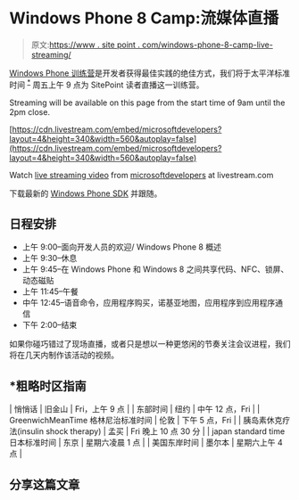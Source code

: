 # Windows Phone 8 Camp:流媒体直播

> 原文:[https://www . site point . com/windows-phone-8-camp-live-streaming/](https://www.sitepoint.com/windows-phone-8-camp-live-streaming/)

[Windows Phone 训练营](https://dev.windowsphone.com/en-us)是开发者获得最佳实践的绝佳方式，我们将于太平洋标准时间 <sup>[*](#timez)</sup> 周五上午 9 点为 SitePoint 读者直播这一训练营。

Streaming will be available on this page from the start time of 9am until the 2pm close.

[https://cdn.livestream.com/embed/microsoftdevelopers?layout=4&height=340&width=560&autoplay=false](https://cdn.livestream.com/embed/microsoftdevelopers?layout=4&height=340&width=560&autoplay=false)

Watch [live streaming video](http://www.livestream.com/?utm_source=lsplayer&utm_medium=embed&utm_campaign=footerlinks "live streaming video") from [microsoftdevelopers](http://www.livestream.com/microsoftdevelopers?utm_source=lsplayer&utm_medium=embed&utm_campaign=footerlinks "Watch microsoftdevelopers at livestream.com") at livestream.com

下载最新的 [Windows Phone SDK](http://www.microsoft.com/click/services/Redirect2.ashx?CR_CC=200156416) 并跟随。

## 日程安排

*   上午 9:00–面向开发人员的欢迎/ Windows Phone 8 概述
*   上午 9:30–休息
*   上午 9:45–在 Windows Phone 和 Windows 8 之间共享代码、NFC、锁屏、动态磁贴
*   上午 11:45–午餐
*   中午 12:45–语音命令，应用程序购买，诺基亚地图，应用程序到应用程序通信
*   下午 2:00–结束

如果你碰巧错过了现场直播，或者只是想以一种更悠闲的节奏关注会议进程，我们将在几天内制作该活动的视频。

## *粗略时区指南

| 悄悄话 | 旧金山 | Fri，上午 9 点 |
| 东部时间 | 纽约 | 中午 12 点，Fri |
| GreenwichMeanTime 格林尼治标准时间 | 伦敦 | 下午 5 点，Fri |
| 胰岛素休克疗法(insulin shock therapy) | 孟买 | Fri 晚上 10 点 30 分 |
| japan standard time 日本标准时间 | 东京 | 星期六凌晨 1 点 |
| 美国东岸时间 | 墨尔本 | 星期六上午 4 点 |

## 分享这篇文章